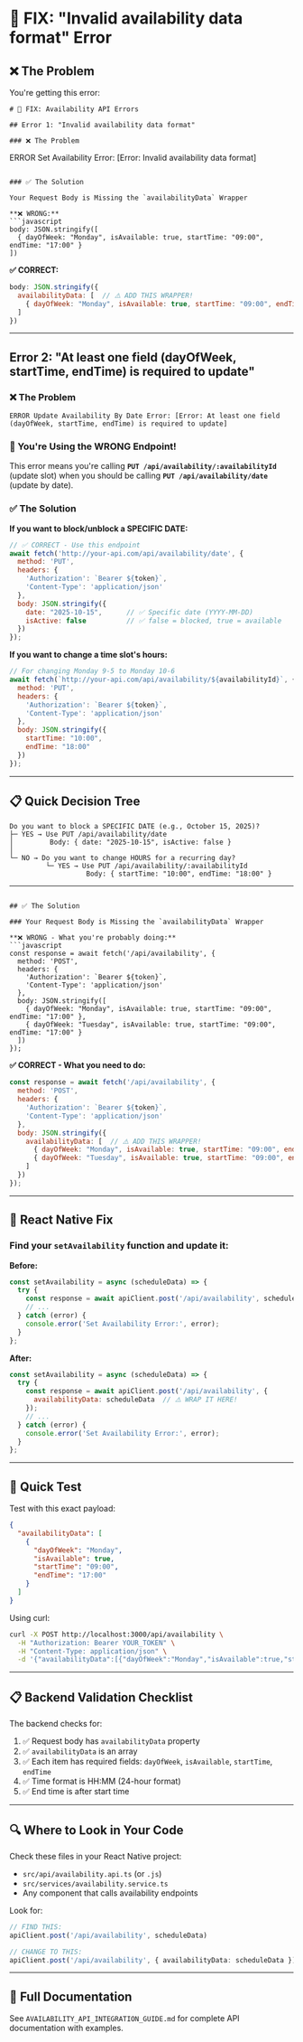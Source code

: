 # 🔧 FIX: "Invalid availability data format" Error

## ❌ The Problem
You're getting this error:
```
# 🔧 FIX: Availability API Errors

## Error 1: "Invalid availability data format"

### ❌ The Problem
```
ERROR Set Availability Error: [Error: Invalid availability data format]
```

### ✅ The Solution

Your Request Body is Missing the `availabilityData` Wrapper

**❌ WRONG:**
```javascript
body: JSON.stringify([
  { dayOfWeek: "Monday", isAvailable: true, startTime: "09:00", endTime: "17:00" }
])
```

**✅ CORRECT:**
```javascript
body: JSON.stringify({
  availabilityData: [  // ⚠️ ADD THIS WRAPPER!
    { dayOfWeek: "Monday", isAvailable: true, startTime: "09:00", endTime: "17:00" }
  ]
})
```

---

## Error 2: "At least one field (dayOfWeek, startTime, endTime) is required to update"

### ❌ The Problem
```
ERROR Update Availability By Date Error: [Error: At least one field (dayOfWeek, startTime, endTime) is required to update]
```

### 🤔 You're Using the WRONG Endpoint!

This error means you're calling **`PUT /api/availability/:availabilityId`** (update slot) when you should be calling **`PUT /api/availability/date`** (update by date).

### ✅ The Solution

**If you want to block/unblock a SPECIFIC DATE:**
```javascript
// ✅ CORRECT - Use this endpoint
await fetch('http://your-api.com/api/availability/date', {
  method: 'PUT',
  headers: {
    'Authorization': `Bearer ${token}`,
    'Content-Type': 'application/json'
  },
  body: JSON.stringify({
    date: "2025-10-15",      // ✅ Specific date (YYYY-MM-DD)
    isActive: false          // ✅ false = blocked, true = available
  })
});
```

**If you want to change a time slot's hours:**
```javascript
// For changing Monday 9-5 to Monday 10-6
await fetch(`http://your-api.com/api/availability/${availabilityId}`, {
  method: 'PUT',
  headers: {
    'Authorization': `Bearer ${token}`,
    'Content-Type': 'application/json'
  },
  body: JSON.stringify({
    startTime: "10:00",
    endTime: "18:00"
  })
});
```

---

## 📋 Quick Decision Tree

```
Do you want to block a SPECIFIC DATE (e.g., October 15, 2025)?
├─ YES → Use PUT /api/availability/date
│         Body: { date: "2025-10-15", isActive: false }
│
└─ NO → Do you want to change HOURS for a recurring day?
         └─ YES → Use PUT /api/availability/:availabilityId
                   Body: { startTime: "10:00", endTime: "18:00" }
```

---
```

## ✅ The Solution

### Your Request Body is Missing the `availabilityData` Wrapper

**❌ WRONG - What you're probably doing:**
```javascript
const response = await fetch('/api/availability', {
  method: 'POST',
  headers: {
    'Authorization': `Bearer ${token}`,
    'Content-Type': 'application/json'
  },
  body: JSON.stringify([
    { dayOfWeek: "Monday", isAvailable: true, startTime: "09:00", endTime: "17:00" },
    { dayOfWeek: "Tuesday", isAvailable: true, startTime: "09:00", endTime: "17:00" }
  ])
});
```

**✅ CORRECT - What you need to do:**
```javascript
const response = await fetch('/api/availability', {
  method: 'POST',
  headers: {
    'Authorization': `Bearer ${token}`,
    'Content-Type': 'application/json'
  },
  body: JSON.stringify({
    availabilityData: [  // ⚠️ ADD THIS WRAPPER!
      { dayOfWeek: "Monday", isAvailable: true, startTime: "09:00", endTime: "17:00" },
      { dayOfWeek: "Tuesday", isAvailable: true, startTime: "09:00", endTime: "17:00" }
    ]
  })
});
```

---

## 📱 React Native Fix

### Find your `setAvailability` function and update it:

**Before:**
```javascript
const setAvailability = async (scheduleData) => {
  try {
    const response = await apiClient.post('/api/availability', scheduleData);
    // ...
  } catch (error) {
    console.error('Set Availability Error:', error);
  }
};
```

**After:**
```javascript
const setAvailability = async (scheduleData) => {
  try {
    const response = await apiClient.post('/api/availability', {
      availabilityData: scheduleData  // ⚠️ WRAP IT HERE!
    });
    // ...
  } catch (error) {
    console.error('Set Availability Error:', error);
  }
};
```

---

## 🎯 Quick Test

Test with this exact payload:
```json
{
  "availabilityData": [
    {
      "dayOfWeek": "Monday",
      "isAvailable": true,
      "startTime": "09:00",
      "endTime": "17:00"
    }
  ]
}
```

Using curl:
```bash
curl -X POST http://localhost:3000/api/availability \
  -H "Authorization: Bearer YOUR_TOKEN" \
  -H "Content-Type: application/json" \
  -d '{"availabilityData":[{"dayOfWeek":"Monday","isAvailable":true,"startTime":"09:00","endTime":"17:00"}]}'
```

---

## 📋 Backend Validation Checklist

The backend checks for:
1. ✅ Request body has `availabilityData` property
2. ✅ `availabilityData` is an array
3. ✅ Each item has required fields: `dayOfWeek`, `isAvailable`, `startTime`, `endTime`
4. ✅ Time format is HH:MM (24-hour format)
5. ✅ End time is after start time

---

## 🔍 Where to Look in Your Code

Check these files in your React Native project:
- `src/api/availability.api.ts` (or `.js`)
- `src/services/availability.service.ts`
- Any component that calls availability endpoints

Look for:
```typescript
// FIND THIS:
apiClient.post('/api/availability', scheduleData)

// CHANGE TO THIS:
apiClient.post('/api/availability', { availabilityData: scheduleData })
```

---

## 📖 Full Documentation

See `AVAILABILITY_API_INTEGRATION_GUIDE.md` for complete API documentation with examples.
